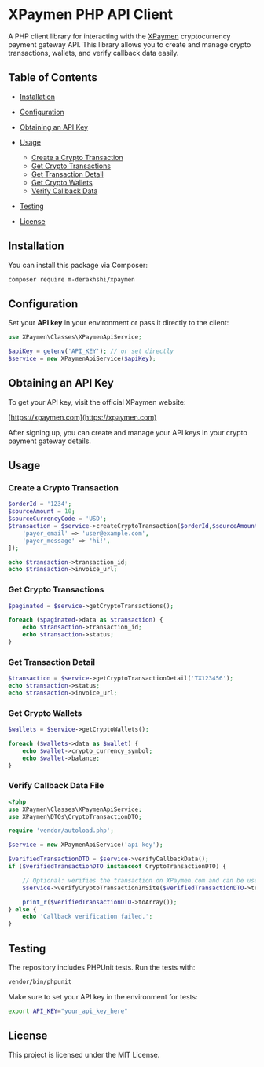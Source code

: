 # XPaymen PHP API Client

A PHP client library for interacting with the [XPaymen](https://xpaymen.com) cryptocurrency payment gateway API. This library allows you to create and manage crypto transactions, wallets, and verify callback data easily.

## Table of Contents

* [Installation](#installation)
* [Configuration](#configuration)
* [Obtaining an API Key](#obtaining-an-api-key)
* [Usage](#usage)

    * [Create a Crypto Transaction](#create-a-crypto-transaction)
    * [Get Crypto Transactions](#get-crypto-transactions)
    * [Get Transaction Detail](#get-transaction-detail)
    * [Get Crypto Wallets](#get-crypto-wallets)
    * [Verify Callback Data](#verify-callback-data)
* [Testing](#testing)
* [License](#license)

## Installation

You can install this package via Composer:

```bash
composer require m-derakhshi/xpaymen
```

## Configuration

Set your **API key** in your environment or pass it directly to the client:




```php
use XPaymen\Classes\XPaymenApiService;

$apiKey = getenv('API_KEY'); // or set directly
$service = new XPaymenApiService($apiKey);
```


## Obtaining an API Key

To get your API key, visit the official XPaymen website:

[https://xpaymen.com](https://xpaymen.com)

After signing up, you can create and manage your API keys in your crypto payment gateway details.


## Usage

### Create a Crypto Transaction

```php
$orderId = '1234';
$sourceAmount = 10;
$sourceCurrencyCode = 'USD';
$transaction = $service->createCryptoTransaction($orderId,$sourceAmount,$sourceCurrencyCode,[
    'payer_email' => 'user@example.com',
    'payer_message' => 'hi!',
]);

echo $transaction->transaction_id;
echo $transaction->invoice_url;
```

### Get Crypto Transactions

```php
$paginated = $service->getCryptoTransactions();

foreach ($paginated->data as $transaction) {
    echo $transaction->transaction_id;
    echo $transaction->status;
}
```

### Get Transaction Detail

```php
$transaction = $service->getCryptoTransactionDetail('TX123456');
echo $transaction->status;
echo $transaction->invoice_url;
```

### Get Crypto Wallets

```php
$wallets = $service->getCryptoWallets();

foreach ($wallets->data as $wallet) {
    echo $wallet->crypto_currency_symbol;
    echo $wallet->balance;
}
```

### Verify Callback Data File

```php
<?php
use XPaymen\Classes\XPaymenApiService;
use XPaymen\DTOs\CryptoTransactionDTO;

require 'vendor/autoload.php';

$service = new XPaymenApiService('api key');

$verifiedTransactionDTO = $service->verifyCallbackData();
if ($verifiedTransactionDTO instanceof CryptoTransactionDTO) {

    // Optional: verifies the transaction on XPaymen.com and can be used to record callback confirmation
    $service->verifyCryptoTransactionInSite($verifiedTransactionDTO->transactionId);

    print_r($verifiedTransactionDTO->toArray());
} else {
    echo 'Callback verification failed.';
}
```

## Testing

The repository includes PHPUnit tests. Run the tests with:

```bash
vendor/bin/phpunit
```

Make sure to set your API key in the environment for tests:

```bash
export API_KEY="your_api_key_here"
```

## License

This project is licensed under the MIT License.